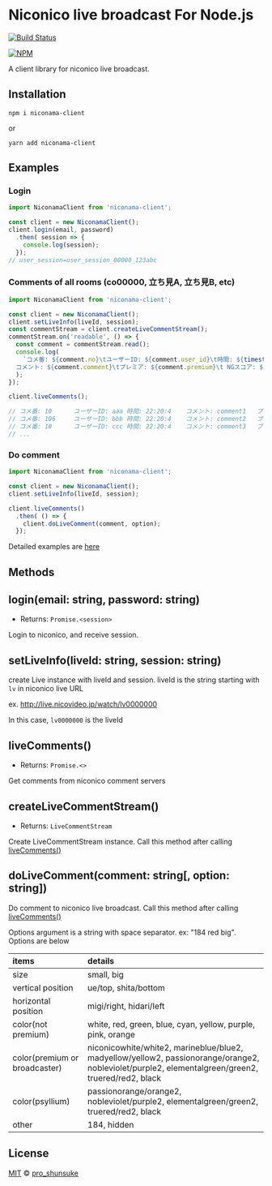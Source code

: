 # Niconico live broadcast For Node.js

[![Build Status](https://travis-ci.org/proshunsuke/niconama-client.svg?branch=master)](https://travis-ci.org/proshunsuke/niconama-client)

[![NPM](https://nodei.co/npm/niconama-client.png?compact=true)](https://nodei.co/npm/niconama-client/)

A client library for niconico live broadcast.

## Installation

```
npm i niconama-client
```

or

```
yarn add niconama-client
```

## Examples

### Login
```javascript
import NiconamaClient from 'niconama-client';

const client = new NiconamaClient();
client.login(email, password)
  .then( session => {
    console.log(session);
  });
// user_session=user_session_00000_123abc
```

### Comments of all rooms  (co00000, 立ち見A, 立ち見B, etc)
```javascript
import NiconamaClient from 'niconama-client';

const client = new NiconamaClient();
client.setLiveInfo(liveId, session);
const commentStream = client.createLiveCommentStream();
commentStream.on('readable', () => {
  const comment = commentStream.read();
  console.log(
    `コメ番: ${comment.no}\tユーザーID: ${comment.user_id}\t時間: ${timestampToDateformat(comment.date)}\t
  コメント: ${comment.comment}\tプレミア: ${comment.premium}\t NGスコア: ${comment.score}\t 部屋: ${comment.roomLabel}`
  );
});

client.liveComments();

// コメ番: 10      ユーザーID: aaa 時間: 22:20:4    コメント: comment1   プレミア: 2      部屋: 立ち見C列
// コメ番: 106     ユーザーID: bbb 時間: 22:20:4    コメント: comment2   プレミア: 2      部屋: 立ち見B列
// コメ番: 10      ユーザーID: ccc 時間: 22:20:4    コメント: comment3   プレミア: 2      部屋: 立ち見D列
// ...
```

### Do comment

```javascript
import NiconamaClient from 'niconama-client';

const client = new NiconamaClient();
client.setLiveInfo(liveId, session);

client.liveComments()
  .then( () => {
    client.doLiveComment(comment, option);
  });
```

Detailed examples are [here](https://github.com/proshunsuke/niconama-client/tree/master/examples)

## Methods

## login(email: string, password: string)

- Returns: `Promise.<session>`

Login to niconico, and receive session.

## setLiveInfo(liveId: string, session: string)

create Live instance with liveId and session. liveId is the string starting with `lv` in niconico live URL

ex. http://live.nicovideo.jp/watch/lv0000000

In this case, `lv0000000` is the liveId

## liveComments()

- Returns: `Promise.<>`

Get comments from niconico comment servers

## createLiveCommentStream()

- Returns: `LiveCommentStream`

Create LiveCommentStream instance. Call this method after calling [liveComments()](#livecomments)

## doLiveComment(comment: string[, option: string])

Do comment to niconico live broadcast. Call this method after calling [liveComments()](#livecomments)

Options argument is a string with space separator. ex: "184 red big". Options are below

| items | details |
|:------------- |:-------------|
| size      | small, big |
| vertical position      | ue/top, shita/bottom |
| horizontal position | migi/right, hidari/left |
| color(not premium) | white, red, green, blue, cyan, yellow, purple, pink, orange |
| color(premium or broadcaster) | niconicowhite/white2, marineblue/blue2, madyellow/yellow2, passionorange/orange2, nobleviolet/purple2, elementalgreen/green2, truered/red2, black |
| color(psyllium) | passionorange/orange2, nobleviolet/purple2, elementalgreen/green2, truered/red2, black |
| other | 184, hidden |

## License

[MIT](LICENSE) © [pro_shunsuke](https://twitter.com/pro_shunsuke)
